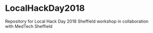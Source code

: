 # LocalHackDay2018
Repository for Local Hack Day 2018 Sheffield workshop in collaboration with MedTech Sheffield
